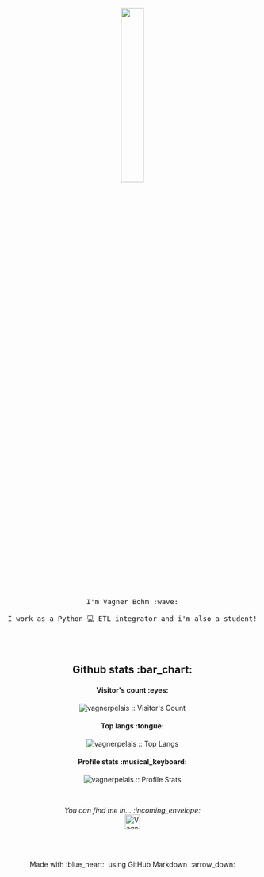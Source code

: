 <p align="center">
  <img src="https://media.giphy.com/media/MeJgB3yMMwIaHmKD4z/giphy.gif" width="30%">
  <br><br>
  <samp>
    I'm Vagner Bohm :wave:
    <br><br>
    I work as a Python 💻 ETL integrator and i'm also a student!
    <br><br>
  </samp>
</p>
<br>

<h2 align="center">Github stats :bar_chart:</h2>

<h4 align="center">Visitor's count :eyes:</h4>

<p align="center"><img src="https://profile-counter.glitch.me/{vagnerpelais}/count.svg" alt="vagnerpelais :: Visitor's Count" /></p>

<h4 align="center">Top langs :tongue:</h4>

<p align="center"><img src="https://github-readme-stats.vercel.app/api/top-langs/?username=vagnerpelais&langs_count=10&theme=tokyonight&layout=compact" alt="vagnerpelais :: Top Langs" /></p>


<h4 align="center">Profile stats :musical_keyboard:</h4>

<p align="center"><img src="https://github-readme-stats.vercel.app/api?username=vagnerpelais&show_icons=true&theme=synthwave" alt="vagnerpelais :: Profile Stats" /></p>

<br/>
<p align="center"> 
  <i> You can find me in... :incoming_envelope: </i>
  <br/>
  <a href="https://www.linkedin.com/in/vagner-bohm-6b47561a3/">
    <img src="https://www.vectorlogo.zone/logos/linkedin/linkedin-icon.svg" alt="Vagner Bohm's LinkedIn Profile" height="30" width="30">
  </a>
</p>




<br/><br/>
<p align="center">
  Made with :blue_heart: &nbsp;using GitHub Markdown &nbsp;:arrow_down:
</p>
